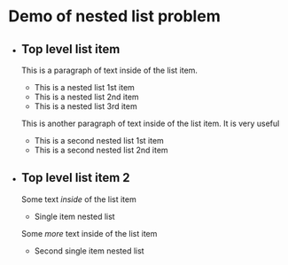 # Demo of nested list problem

- ## Top level list item
    This is a paragraph of text inside of the list item.
    - This is a nested list 1st item
    - This is a nested list 2nd item
    - This is a nested list 3rd item
   
    This is another paragraph of text inside of the list item.
    It is very useful

    - This is a second nested list 1st item
    - This is a second nested list 2nd item

- ## Top level list item 2

    Some text *inside* of the list item

    - Single item nested list

    Some _more_ text inside of the list item

    - Second single item nested list
